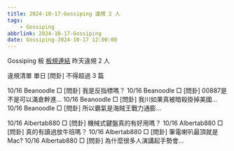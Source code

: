 ```yaml
---
title: 2024-10-17-Gossiping 違規 2 人
tags:
    - Gossiping
abbrlink: 2024-10-17-Gossiping
date: Gossiping-2024-10-17 12:00:00
---
```

Gossiping 板 [板規連結](https://www.ptt.cc/bbs/Gossiping/M.1637425085.A.07D.html)
昨天違規 2 人
<!-- more -->

違規清單
單日 [問卦] 不得超過 3 篇

10/16 Beanoodle □ [問卦] 我是反指標嗎？
10/16 Beanoodle □ [問卦] 00887是不是可以滿倉幹進…
10/16 Beanoodle □ [問卦] 我川如果真被暗殺掛掉美國…
10/16 Beanoodle □ [問卦] 所以霸氣是海賊王戰力通膨…

10/16 Albertab880 □ [問卦] 機械式鍵盤真的有好用嗎？
10/16 Albertab880 □ [問卦] 真的有讀過放牛班嗎？
10/16 Albertab880 □ [問卦] 筆電喇叭最頂就是Mac?
10/16 Albertab880 □ [問卦] 為什麼很多人演講起手勢會…